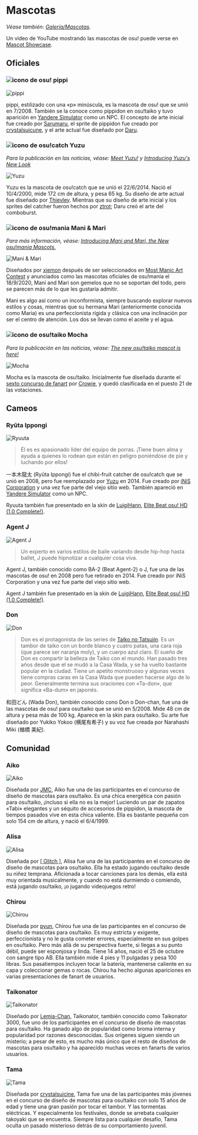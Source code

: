 # Mascotas

*Véase también: [Galería/Mascotas](/wiki/Mascots/Gallery).*

Un vídeo de YouTube mostrando las mascotas de osu! puede verse en [Mascot Showcase](https://youtu.be/mJF2cAs_MrI).

## Oficiales

### ![icono de osu!](/wiki/shared/mode/osu.png) pippi

![pippi](img/pippi.png "pippi")

pippi, estilizado con una «p» minúscula, es la mascota de osu! que se unió en 7/2008. También se la conoce como pippidon en osu!taiko y tuvo aparición en [Yandere Simulator](https://yanderesimulator.com) como un NPC. El concepto de arte inicial fue creado por [Sarumaru](https://osu.ppy.sh/users/9427), el sprite de pippidon fue creado por [crystalsuicune](https://osu.ppy.sh/users/9974), y el arte actual fue diseñado por [Daru](https://osu.ppy.sh/users/32480).

### ![icono de osu!catch](/wiki/shared/mode/catch.png) Yuzu

*Para la publicación en las noticias, véase: [Meet Yuzu!](https://osu.ppy.sh/home/news/2014-06-21-meet-yuzu) y [Introducing Yuzu's New Look](https://osu.ppy.sh/home/news/2019-01-09-introducing-yuzu)*

![Yuzu](img/Yuzu.png "Yuzu")

Yuzu es la mascota de osu!catch que se unió el 22/6/2014. Nació el 10/4/2000, mide 172 cm de altura, y pesa 65 kg. Su diseño de arte actual fue diseñado por [Thievley](https://osu.ppy.sh/users/4717672). Mientras que su diseño de arte inicial y los sprites del catcher fueron hechos por [ztrot](https://osu.ppy.sh/users/6347); Daru creó el arte del comboburst.

### ![icono de osu!mania](/wiki/shared/mode/mania.png) Mani & Mari

*Para más información, véase: [Introducing Mani and Mari, the New osu!mania Mascots.](https://osu.ppy.sh/home/news/2020-09-17-introducing-mani-mari-osumania)*

![Mani & Mari](https://assets.ppy.sh/media/mari-mani/wiki-key-condensed.png "Mani & Mari")

Diseñados por [xiemon](https://osu.ppy.sh/users/5203667) después de ser seleccionados en [Most Manic Art Contest](https://osu.ppy.sh/community/contests/80) y anunciados como las mascotas oficiales de osu!mania el 18/9/2020, Mani and Mari son gemelos que no se soportan del todo, pero se parecen más de lo que les gustaría admitir.

Mani es algo así como un inconformista, siempre buscando explorar nuevos estilos y cosas, mientras que su hermana Mari (anteriormente conocida como Maria) es una perfeccionista rígida y clásica con una inclinación por ser el centro de atención. Los dos se llevan como el aceite y el agua.

### ![icono de osu!taiko](/wiki/shared/mode/taiko.png) Mocha

*Para la publicación en las noticias, véase: [The new osu!taiko mascot is here!](https://osu.ppy.sh/home/news/2017-05-25-the-new-osutaiko-mascot-is-here)*

![Mocha](img/Mocha.png "Mocha")

Mocha es la mascota de osu!taiko. Inicialmente fue diseñada durante el [sexto concurso de fanart](https://osu.ppy.sh/community/contests/2) por [Crowie](https://osu.ppy.sh/users/6894067), y quedó clasificada en el puesto 21 de las votaciones.

## Cameos

### Ryūta Ippongi

![Ryuuta](img/Ryuuta.png "Ryuuta")

> Él es es apasionado líder del equipo de porras. ¡Tiene buen alma y ayuda a quienes lo rodean que están en peligro poniéndose de pie y luchando por ellos!

一本木龍太 (Ryūta Ippongi) fue el chibi-fruit catcher de osu!catch que se unió en 2008, pero fue reemplazado por [Yuzu](#yuzu) en 2014. Fue creado por [iNiS Corporation](https://en.wikipedia.org/wiki/INiS) y una vez fue parte del viejo sitio web. También apareció en [Yandere Simulator](https://yanderesimulator.com) como un NPC.

Ryuuta también fue presentado en la skin de [LuigiHann](https://osu.ppy.sh/users/1079), [Elite Beat osu! HD (1.0 Complete!)](https://osu.ppy.sh/community/forums/topics/190357/).

### Agent J

![Agent J](img/Agent_J.png "Agent J")

> Un experto en varios estilos de baile variando desde hip-hop hasta ballet, J puede hipnotizar a cualquier cosa viva.

Agent J, también conocido como BA-2 (Beat Agent-2) o J, fue una de las mascotas de osu! en 2008 pero fue retirado en 2014. Fue creado por iNiS Corporation y una vez fue parte del viejo sitio web.

Agent J también fue presentado en la skin de [LuigiHann](https://osu.ppy.sh/users/1079), [Elite Beat osu! HD (1.0 Complete!)](https://osu.ppy.sh/community/forums/topics/190357).

### Don

![Don](img/Don.png "Don")

> Don es el protagonista de las series de [Taiko no Tatsujin](https://en.wikipedia.org/wiki/Taiko_no_Tatsujin). Es un tambor de taiko con un borde blanco y cuatro patas, una cara roja (que parece ser naranja moly), y un cuerpo azul claro. El sueño de Don es compartir la belleza de Taiko con el mundo. Han pasado tres años desde que el se mudó a la Casa Wada, y se ha vuelto bastante popular en la ciudad. Tiene un apetito monstruoso y algunas veces tiene compras caras en la Casa Wada que pueden hacerse algo de lo peor. Generalmente termina sus oraciones con «Ta-don», que significa «Ba-dum» en japonés.

和田どん (Wada Don), también conocido cono Don o Don-chan, fue una de las mascotas de osu! para osu!taiko que se unió en 5/2008. Mide 48 cm de altura y pesa más de 100 kg. Aparece en la skin para osu!taiko. Su arte fue diseñado por Yukiko Yokoo (横尾有希子) y su voz fue creada por Narahashi Miki (楢橋 美紀).

## Comunidad

### Aiko

![Aiko](img/Aiko.png "Aiko")

Diseñada por [JMC](https://osu.ppy.sh/users/774010), Aiko fue una de las participantes en el concurso de diseño de mascotas para osu!taiko. Es una chica energética con pasión para osu!taiko, ¡incluso si ella no es la mejor! Luciendo un par de zapatos «Tabi» elegantes y un séquito de accesorios de pippidon, la mascota de tiempos pasados vive en esta chica valiente. Ella es bastante pequeña con solo 154 cm de altura, y nació el 6/4/1999.

### Alisa

![Alisa](img/Alisa.png "Alisa")

Diseñada por [\[ Glitch \]](https://osu.ppy.sh/users/3781400), Alisa fue una de las participantes en el concurso de diseño de mascotas para osu!taiko. Ella ha estado jugando osu!taiko desde su niñez temprana. Aficionada a tocar canciones para los demás, ella está muy orientada musicalmente, y cuando no está durmiendo o comiendo, está jugando osu!taiko, ¡o jugando videojuegos retro!

### Chirou

![Chirou](img/Chirou.png "Chirou")

Diseñada por [pyun](https://osu.ppy.sh/users/981534), Chirou fue una de las participantes en el concurso de diseño de mascotas para osu!taiko. Es muy estricta y exigente, perfeccionista y no le gusta cometer errores, especialmente en sus golpes en osu!taiko. Pero más allá de su perspectiva fuerte, si llegas a su punto débil, puede ser esponjosa y linda. Tiene 14 años, nació el 25 de octubre con sangre tipo AB. Ella también mide 4 pies y 11 pulgadas y pesa 100 libras. Sus pasatiempos incluyen tocar la batería, mantenerse caliente en su capa y coleccionar gemas o rocas. Chirou ha hecho algunas apariciones en varias presentaciones de fanart de usuarios.

### Taikonator

![Taikonator](img/Taikonator.png "Taikonator")

Diseñado por [Lemia-Chan](https://osu.ppy.sh/users/8506749), Taikonator, también conocido como Taikonator 3000, fue uno de los participantes en el concurso de diseño de mascotas para osu!taiko. Ha ganado algo de popularidad como broma interna y popularidad por razones desconocidas. Sus orígenes siguen siendo un misterio; a pesar de esto, es mucho más único que el resto de diseños de mascotas para osu!taiko y ha aparecido muchas veces en fanarts de varios usuarios.

### Tama

![Tama](img/Tama.png "Tama")

Diseñada por [crystalsuicine](https://osu.ppy.sh/users/9974), Tama fue una de las participantes más jóvenes en el concurso de diseño de mascotas para osu!taiko con solo 15 años de edad y tiene una gran pasión por tocar el tambor. Y las tormentas eléctricas. Y especialmente los festivales, donde se arrebata cualquier takoyaki que se encuentra. Siempre lista para cualquier desafío, Tama oculta un pasado misterioso detrás de su comportamiento juvenil.
